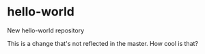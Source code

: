 # hello-world
New hello-world repository


This is a change that's not reflected in the master. How cool is that?
